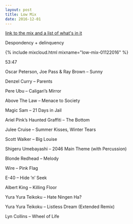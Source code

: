 ```yaml
---
layout: post
title: Low Mix
date: 2016-12-01
---
```


<a name="tracklist"></a>[link to the mix and a list of what's in it](/2016/12/01/low-mix/#tracklist)

Despondency + delinquency

<!-- more -->

{% include mixcloud.html mixname="low-mix-01122016" %}

53:47

Oscar Peterson, Joe Pass & Ray Brown – Sunny

Denzel Curry – Parents

Pere Ubu – Caligari’s Mirror

Above The Law – Menace to Society

Magic Sam – 21 Days in Jail

Ariel Pink’s Haunted Graffiti – The Bottom

Julee Cruise – Summer Kisses, Winter Tears

Scott Walker – Big Louise

Shigeru Umebayashi – 2046 Main Theme (with Percussion)

Blonde Redhead – Melody

Wire – Pink Flag

E-40 – Hide ’n’ Seek

Albert King – Killing Floor

Yura Yura Teikoku – Hate Ningen Ha?

Yura Yura Teikoku – Listless Dream (Extended Remix)

Lyn Collins – Wheel of Life
